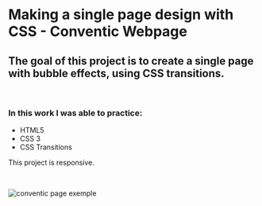# Making a single page design with CSS - Conventic Webpage

## The goal of this project is to create a single page with bubble effects, using CSS transitions.

<br>

### In this work I was able to practice:

* HTML5
* CSS 3
* CSS Transitions

This project is responsive.

<br>

![conventic page exemple](https://i.picasion.com/pic92/310c4786e1f27e10af8643769c7ecb85.gif)
